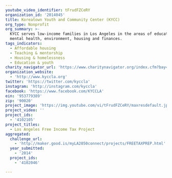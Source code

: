 ```yaml
---
youtube_video_identifier: tFrudFZCeRY
organization_id: '2014045'
title: Koreatown Youth and Community Center (KYCC)
org_type: Nonprofit
org_summary: >-
  KYCC serves low-income families in Los Angeles in the areas of education,
  mental health, environment, housing and finances.
tags_indicators:
  - Affordable housing
  - Teaching & mentorship
  - Housing & homelessness
  - Education & youth
charity_navigator_url: 'https://www.charitynavigator.org/index.cfm?bay=search.profile&ein=953779389'
organization_website:
  - 'http://www.kyccla.org'
twitter: 'https://twitter.com/kyccla'
instagram: 'http://instagram.com/kyccla'
facebook: 'https://www.facebook.com/KYCCLA'
ein: '953779389'
zip: '90020'
project_image: 'https://img.youtube.com/vi/tFrudFZCeRY/maxresdefault.jpg'
project_video: ''
project_ids:
  - '4102105'
project_titles:
  - Los Angeles Free Income Tax Project
aggregated:
  challenge_url:
    - 'http://maker.good.is/myLA2050connect/projects/FREETAXPREP.html'
  year_submitted:
    - '2014'
  project_ids:
    - '4102046'

---
```

